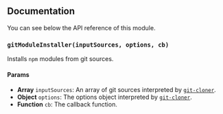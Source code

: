 ## Documentation

You can see below the API reference of this module.

### `gitModuleInstaller(inputSources, options, cb)`
Installs `npm` modules from git sources.

#### Params
- **Array** `inputSources`: An array of git sources interpreted by [`git-cloner`](https://github.com/IonicaBizau/git-cloner).
- **Object** `options`: The options object interpreted by [`git-cloner`](https://github.com/IonicaBizau/git-cloner).
- **Function** `cb`: The callback function.

